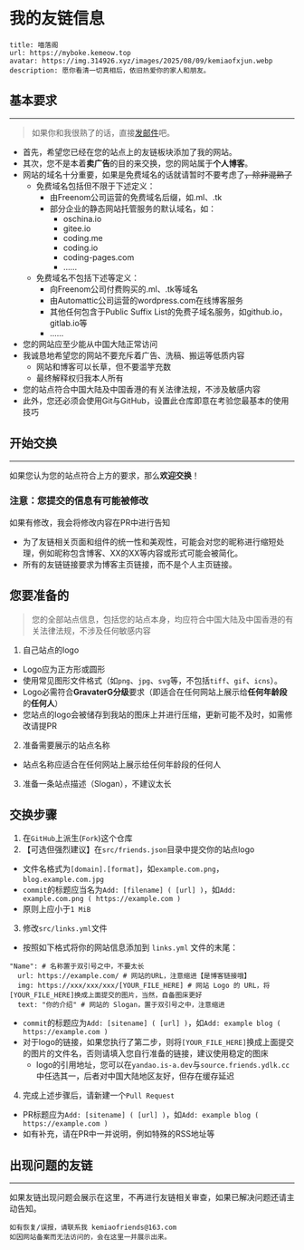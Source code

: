 # 我的友链信息

```
title: 喵落阁
url: https://myboke.kemeow.top
avatar: https://img.314926.xyz/images/2025/08/09/kemiaofxjun.webp
description: 愿你看清一切真相后，依旧热爱你的家人和朋友。
```
## 基本要求
---
> 如果你和我很熟了的话，直接[发邮件](mailto:kemiaofriends@163.com)吧。

- 首先，希望您已经在您的站点上的友链板块添加了我的网站。
- 其次，您不是本着**卖广告**的目的来交换，您的网站属于**个人博客**。
- 网站的域名十分重要，如果是免费域名的话就请暂时不要考虑了~~，除非混熟了~~
    - 免费域名包括但不限于下述定义：
      - 由Freenom公司运营的免费域名后缀，如.ml、.tk
      - 部分企业的静态网站托管服务的默认域名，如：
        - oschina.io
        - gitee.io
        - coding.me
        - coding.io
        - coding-pages.com
        - ......
    - 免费域名不包括下述等定义：
      - 向Freenom公司付费购买的.ml、.tk等域名
      - 由Automattic公司运营的wordpress.com在线博客服务
      - 其他任何包含于Public Suffix List的免费子域名服务，如github.io，gitlab.io等
      - ......
- 您的网站应至少能从中国大陆正常访问
- 我诚恳地希望您的网站不要充斥着广告、洗稿、搬运等低质内容
  - 网站和博客可以长草，但不要滥竽充数
  - 最终解释权归我本人所有
- 您的站点符合中国大陆及中国香港的有关法律法规，不涉及敏感内容
- 此外，您还必须会使用Git与GitHub，设置此仓库即意在考验您最基本的使用技巧

## 开始交换
---
如果您认为您的站点符合上方的要求，那么**欢迎交换**！

### **注意：您提交的信息有可能被修改**

如果有修改，我会将修改内容在PR中进行告知
- 为了友链相关页面和组件的统一性和美观性，可能会对您的昵称进行缩短处理，例如昵称包含博客、XX的XX等内容或形式可能会被简化。
- 所有的友链链接要求为博客主页链接，而不是个人主页链接。

## 您要准备的

> 您的全部站点信息，包括您的站点本身，均应符合中国大陆及中国香港的有关法律法规，不涉及任何敏感内容

1. 自己站点的logo
  - Logo应为正方形或圆形
  - 使用常见图形文件格式（如`png`、`jpg`、`svg`等，不包括`tiff`、`gif`、`icns`）。
  - Logo必需符合**GravaterG分级**要求（即适合在任何网站上展示给**任何年龄段**的**任何人**）
  - 您站点的logo会被储存到我站的图床上并进行压缩，更新可能不及时，如需修改请提PR
2. 准备需要展示的站点名称
  - 站点名称应适合在任何网站上展示给任何年龄段的任何人
3. 准备一条站点描述（Slogan），不建议太长

## 交换步骤
1. 在`GitHub`上派生(`Fork`)这个仓库
2. 【可选但强烈建议】在`src/friends.json`目录中提交你的站点logo
  - 文件名格式为`[domain].[format]`，如`example.com.png`，`blog.example.com.jpg`
  - `commit`的标题应当名为`Add: [filename] ( [url] )`，如`Add: example.com.png ( https://example.com )`
  - 原则上应小于`1 MiB`
3. 修改`src/links.yml`文件
  - 按照如下格式将你的网站信息添加到 `links.yml` 文件的末尾：
  ```
  "Name": # 名称置于双引号之中，不要太长
    url: https://example.com/ # 网站的URL，注意缩进【是博客链接哦】
    img: https://xxx/xxx/xxx/[YOUR_FILE_HERE] # 网站 Logo 的 URL，将[YOUR_FILE_HERE]换成上面提交的图片，当然，自备图床更好
    text: "你的介绍" # 网站的 Slogan，置于双引号之中，注意缩进
  ```
- `commit`的标题应为`Add: [sitename] ( [url] )`，如`Add: example blog ( https://example.com )`
- 对于logo的链接，如果您执行了第二步，则将`[YOUR_FILE_HERE]`换成上面提交的图片的文件名，否则请填入您自行准备的链接，建议使用稳定的图床
    - logo的引用地址，您可以在`yandao.is-a.dev`与`source.friends.ydlk.cc`中任选其一，后者对中国大陆地区友好，但存在缓存延迟
4. 完成上述步骤后，请新建一个`Pull Request`
  - PR标题应为`Add: [sitename] ( [url] )`，如`Add: example blog ( https://example.com )`
  - 如有补充，请在PR中一并说明，例如特殊的RSS地址等

## 出现问题的友链
---
如果友链出现问题会展示在这里，不再进行友链相关审查，如果已解决问题还请主动告知。

```
如有恢复/误报，请联系我 kemiaofriends@163.com
如因网站备案而无法访问的，会在这里一并展示出来。
```
